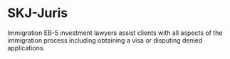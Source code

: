 # SKJ-Juris
Immigration EB-5 investment lawyers assist clients with all aspects of the immigration process including obtaining a visa or disputing denied applications.
